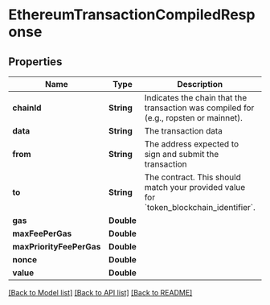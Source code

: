 # EthereumTransactionCompiledResponse

## Properties
Name | Type | Description | Notes
------------ | ------------- | ------------- | -------------
**chainId** | **String** | Indicates the chain that the transaction was compiled for (e.g., ropsten or mainnet).  | [optional] 
**data** | **String** | The transaction data  | [optional] 
**from** | **String** | The address expected to sign and submit the transaction  | [optional] 
**to** | **String** | The contract. This should match your provided value for &#x60;token_blockchain_identifier&#x60;.  | [optional] 
**gas** | **Double** |  | [optional] 
**maxFeePerGas** | **Double** |  | [optional] 
**maxPriorityFeePerGas** | **Double** |  | [optional] 
**nonce** | **Double** |  | [optional] 
**value** | **Double** |  | [optional] 

[[Back to Model list]](../README.md#documentation-for-models) [[Back to API list]](../README.md#documentation-for-api-endpoints) [[Back to README]](../README.md)


